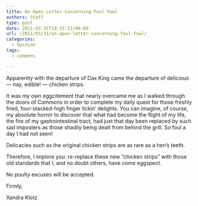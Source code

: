 ```yaml
---
title: An Open Letter Concerning Foul Fowl
authors: Staff
type: post
date: 2011-03-31T19:33:11+00:00
url: /2011/03/31/an-open-letter-concerning-foul-fowl/
categories:
  - Opinion
tags:
  - commons

---
```

Apparently with the departure of Dax King came the departure of delicious &#8212; nay, edible! &#8212; chicken strips.

It was my own eggcitement that nearly overcame me as I walked through the doors of Commons in order to complete my daily quest for those freshly fried, four-stacked-high finger lickin’ delights. You can imagine, of course, my absolute horror to discover that what had become the flight of my life, the fire of my gastrointestinal tract, had just that day been replaced by such sad imposters as those shadily being dealt from behind the grill. So foul a day I had not seen!

Delicacies such as the original chicken strips are as rare as a hen’s teeth.

Therefore, I implore you: re-replace these new “chicken strips” with those old standards that I, and no doubt others, have come eggspect.

No poulty excuses will be accepted.

Firmly,
  
Xandra Klotz